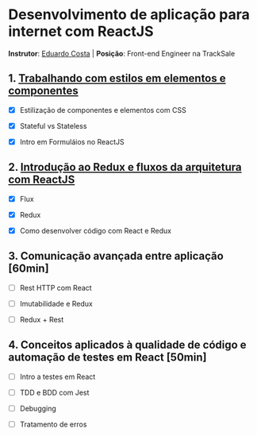 # Desenvolvimento de aplicação para internet com ReactJS

**Instrutor**: [Eduardo Costa](https://github.com/eduardogc/digital-one-react-intermediario) | **Posição**: Front-end Engineer na TrackSale

## 1. [Trabalhando com estilos em elementos e componentes](./react-web-app/src/1-component-element-styles)

- [x] Estilização de componentes e elementos com CSS

- [x] Stateful vs Stateless

- [x] Intro em Formuláios no ReactJS

  

## 2. [Introdução ao Redux e fluxos da arquitetura com ReactJS](./react-web-app/src/2-redux-and-arch)

- [x] Flux
- [x] Redux
- [x] Como desenvolver código com React e Redux



## 3. Comunicação avançada entre aplicação [60min]

- [ ] Rest HTTP com React
- [ ] Imutabilidade e Redux
- [ ] Redux + Rest



## 4. Conceitos aplicados à qualidade de código e automação de testes em React [50min]

- [ ] Intro a testes em React
- [ ] TDD e BDD com Jest
- [ ] Debugging
- [ ] Tratamento de erros

